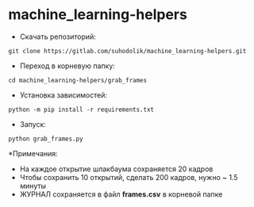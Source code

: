 # machine_learning-helpers

* Скачать репозиторий:
```
git clone https://gitlab.com/suhodolik/machine_learning-helpers.git
```

 * Переход в корневую папку:
```
cd machine_learning-helpers/grab_frames
```

* Установка зависимостей:
```
python -m pip install -r requirements.txt
```

* Запуск:
```
python grab_frames.py
```

*Примечания:
- На каждое открытие шлакбаума сохраняется 20 кадров
- Чтобы сохранить 10 открытий, сделать 200 кадров, нужно ~ 1.5 минуты
- ЖУРНАЛ сохраняется в файл **frames.csv** в корневой папке 
